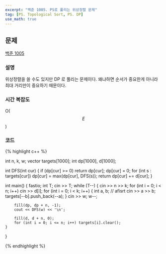 ```yaml
---
excerpt: "백준 1005. PS로 풀리는 위상정렬 문제"
tag: [PS. Topological Sort, PS. DP]
use_math: true
---
```


## 문제

[백준 1005](https://www.acmicpc.net/problem/1005)

### 설명

위상정렬을 쓸 수도 있지만 DP 로 풀리는 문제이다. 왜냐하면 순서가 중요한게 아니라 최대 거리만이 중요하기 때문이다. 


### 시간 복잡도

O($$E$$)

### 코드

{% highlight c++ %}

int n, k, w;
vector<int> targets[1000];
int dp[1000], d[1000];

int DFS(int cur)
{
	if (dp[cur] >= 0) return dp[cur];
	dp[cur] = 0;
	for (int s : targets[cur]) dp[cur] = max(dp[cur], DFS(s));
	return dp[cur] += d[cur];
}

int main()
{
	fastio;
	int T;
	cin >> T;
	while (T--)
	{
		cin >> n >> k;
		for (int i = 0; i < n; i++) cin >> d[i];
		for (int i = 0; i < k; i++)
		{
			int a, b; // afisrt
			cin >> a >> b;
			targets[--b].push_back(--a);
		}
		cin >> w; w--;

		fill(dp, dp + n, -1);
		cout << DFS(w) << '\n';

		fill(d, d + n, 0);
		for (int i = 0; i <= n; i++) targets[i].clear();	
	}
}

{% endhighlight %}


